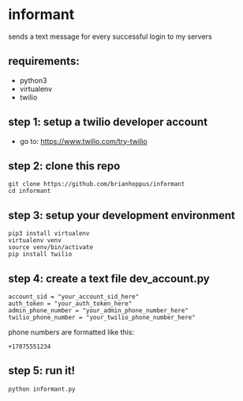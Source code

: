 # informant
sends a text message for every successful login to my servers

## requirements:
* python3
* virtualenv
* twilio

## step 1: setup a twilio developer account
* go to: https://www.twilio.com/try-twilio

## step 2: clone this repo
    git clone https://github.com/brianhoppus/informant
    cd informant

## step 3: setup your development environment
    pip3 install virtualenv
    virtualenv venv
    source venv/bin/activate
    pip install twilio
    
## step 4: create a text file dev_account.py
    account_sid = "your_account_sid_here"
    auth_token = "your_auth_token_here"
    admin_phone_number = "your_admin_phone_number_here"
    twilio_phone_number = "your_twilio_phone_number_here"

phone numbers are formatted like this:

    +17075551234
    
## step 5: run it!
    python informant.py
